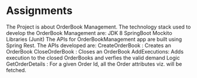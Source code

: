 # Assignments
The Project is about OrderBook Management. The technology stack used to develop the OrderBook Management are:
    JDK 8
    SpringBoot
    Mockito Libraries (Junit)
    The APIs for OrderBookManagement app are built using Spring Rest.
The APIs developed are:
  CreateOrderBook : Creates an OrderBook
  CloseOrderBook : Closes an OrderBook
  AddExecutions: Adds execution to the closed OrderBooks and verfies the valid demand Logic
  GetOrderDetails : For a given Order Id, all the Order attributes viz. will be fetched.

